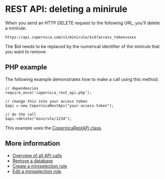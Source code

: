 # REST API: deleting a minirule

When you send an HTTP DELETE request to the following URL, you’ll delete 
a minirule:

`https://api.copernica.com/v1/minirule/$id?access_token=xxxx`

The $id needs to be replaced by the numerical identifier of the minirule
that you want to remove.

## PHP example

The following example demonstrates how to make a call using this method.

	// dependencies
	require_once('copernica_rest_api.php');

	// change this into your access token
	$api = new CopernicaRestApi("your-access-token");

	// do the call
	$api->delete("minirule/1234");

This example uses the [CopernicaRestAPi class](rest-php).

## More information

* [Overview of all API calls](rest-api)
* [Remove a database](rest-delete-database)
* [Create a miniselection rule](rest-get-minirule)
* [Edit a miniselection rule](rest-put-minirule)
